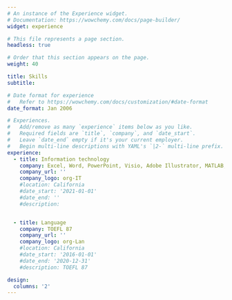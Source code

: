 ```yaml
---
# An instance of the Experience widget.
# Documentation: https://wowchemy.com/docs/page-builder/
widget: experience

# This file represents a page section.
headless: true

# Order that this section appears on the page.
weight: 40

title: Skills
subtitle:

# Date format for experience
#   Refer to https://wowchemy.com/docs/customization/#date-format
date_format: Jan 2006

# Experiences.
#   Add/remove as many `experience` items below as you like.
#   Required fields are `title`, `company`, and `date_start`.
#   Leave `date_end` empty if it's your current employer.
#   Begin multi-line descriptions with YAML's `|2-` multi-line prefix.
experience:
  - title: Information technology
    company: Excel, Word, PowerPoint, Visio, Adobe Illustrator, MATLAB, LabVIEW, C/C++, Python, Ubuntu, ROS, etc.
    company_url: ''
    company_logo: org-IT
    #location: California
    #date_start: '2021-01-01'
    #date_end: ''
    #description:  


  - title: Language
    company: TOEFL 87
    company_url: ''
    company_logo: org-Lan
    #location: California
    #date_start: '2016-01-01'
    #date_end: '2020-12-31'
    #description: TOEFL 87

design:
  columns: '2'
---
```

